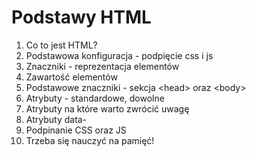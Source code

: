 # Podstawy HTML

1. Co to jest HTML?
2. Podstawowa konfiguracja - podpięcie css i js
3. Znaczniki - reprezentacja elementów
4. Zawartość elementów
5. Podstawowe znaczniki - sekcja &lt;head&gt; oraz &lt;body&gt;
6. Atrybuty - standardowe, dowolne
7. Atrybuty na które warto zwrócić uwagę
8. Atrybuty data-
9. Podpinanie CSS oraz JS
10. Trzeba się nauczyć na pamięć!
